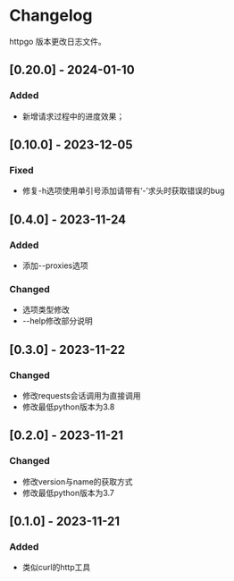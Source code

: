 # Changelog

httpgo 版本更改日志文件。

## [0.20.0] - 2024-01-10

### Added
- 新增请求过程中的进度效果；

## [0.10.0] - 2023-12-05

### Fixed
- 修复-h选项使用单引号添加请带有‘-’求头时获取错误的bug

## [0.4.0] - 2023-11-24

### Added
- 添加--proxies选项

### Changed
- 选项类型修改
- --help修改部分说明

## [0.3.0] - 2023-11-22

### Changed
- 修改requests会话调用为直接调用
- 修改最低python版本为3.8

## [0.2.0] - 2023-11-21

### Changed
- 修改version与name的获取方式
- 修改最低python版本为3.7

## [0.1.0] - 2023-11-21

### Added
- 类似curl的http工具

